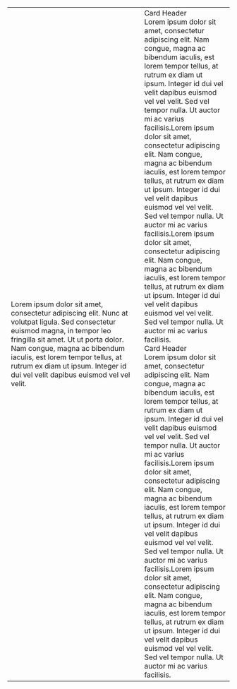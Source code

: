 <link href="https://cdn.jsdelivr.net/npm/bootstrap@5.3.0-alpha1/dist/css/bootstrap.min.css" rel="stylesheet" integrity="sha384-GLhlTQ8iRABdZLl6O3oVMWSktQOp6b7In1Zl3/Jr59b6EGGoI1aFkw7cmDA6j6gD" crossorigin="anonymous">
<table>
  <tr>
    <td width="60%">
      Lorem ipsum dolor sit amet, consectetur adipiscing elit. Nunc at volutpat ligula. Sed consectetur euismod magna, in tempor leo fringilla sit amet. Ut ut porta dolor. Nam congue, magna ac bibendum iaculis, est lorem tempor tellus, at rutrum ex diam ut ipsum. Integer id dui vel velit dapibus euismod vel vel velit.
    </td>
    <td width="40%">
      <div class="card-container-sir">
        <div class="card">
          <div class="dark-card-header-sir">
            Card Header
          </div>
          <div class="dark-card-content-sir">
            Lorem ipsum dolor sit amet, consectetur adipiscing elit. Nam congue, magna ac bibendum iaculis, est lorem tempor tellus, at rutrum ex diam ut ipsum. Integer id dui vel velit dapibus euismod vel vel velit. Sed vel tempor nulla. Ut auctor mi ac varius facilisis.Lorem ipsum dolor sit amet, consectetur adipiscing elit. Nam congue, magna ac bibendum iaculis, est lorem tempor tellus, at rutrum ex diam ut ipsum. Integer id dui vel velit dapibus euismod vel vel velit. Sed vel tempor nulla. Ut auctor mi ac varius facilisis.Lorem ipsum dolor sit amet, consectetur adipiscing elit. Nam congue, magna ac bibendum iaculis, est lorem tempor tellus, at rutrum ex diam ut ipsum. Integer id dui vel velit dapibus euismod vel vel velit. Sed vel tempor nulla. Ut auctor mi ac varius facilisis.
          </div>
        </div>
        <div class="card-sir">
          <div class="light-card-header-sir">
            Card Header
          </div>
          <div class="light-card-content-sir">
            Lorem ipsum dolor sit amet, consectetur adipiscing elit. Nam congue, magna ac bibendum iaculis, est lorem tempor tellus, at rutrum ex diam ut ipsum. Integer id dui vel velit dapibus euismod vel vel velit. Sed vel tempor nulla. Ut auctor mi ac varius facilisis.Lorem ipsum dolor sit amet, consectetur adipiscing elit. Nam congue, magna ac bibendum iaculis, est lorem tempor tellus, at rutrum ex diam ut ipsum. Integer id dui vel velit dapibus euismod vel vel velit. Sed vel tempor nulla. Ut auctor mi ac varius facilisis.Lorem ipsum dolor sit amet, consectetur adipiscing elit. Nam congue, magna ac bibendum iaculis, est lorem tempor tellus, at rutrum ex diam ut ipsum. Integer id dui vel velit dapibus euismod vel vel velit. Sed vel tempor nulla. Ut auctor mi ac varius facilisis.
          </div>
        </div>
      </div>
    </td>
  </tr>
</table>
